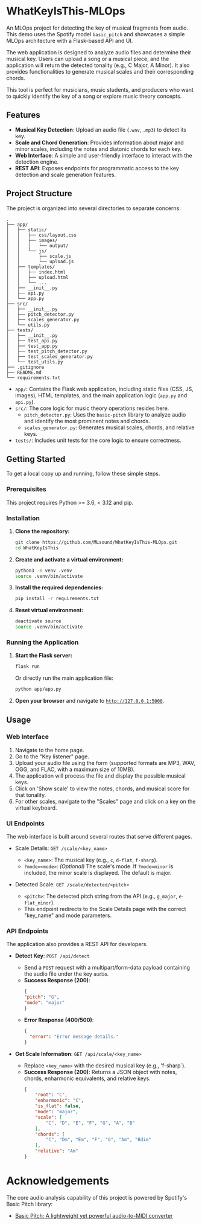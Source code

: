 # WhatKeyIsThis-MLOps
An MLOps project for detecting the key of musical fragments from audio. This demo uses the Spotify model `basic_pitch` and showcases a simple MLOps architecture with a Flask-based API and UI.

The web application is designed to analyze audio files and determine their musical key. Users can upload a song or a musical piece, and the application will return the detected tonality (e.g., C Major, A Minor). It also provides functionalities to generate musical scales and their corresponding chords.

This tool is perfect for musicians, music students, and producers who want to quickly identify the key of a song or explore music theory concepts.

## Features

* **Musical Key Detection**: Upload an audio file (`.wav`, `.mp3`) to detect its key.
* **Scale and Chord Generation**: Provides information about major and minor scales, including the notes and diatonic chords for each key.
* **Web Interface**: A simple and user-friendly interface to interact with the detection engine.
* **REST API**: Exposes endpoints for programmatic access to the key detection and scale generation features.

## Project Structure

The project is organized into several directories to separate concerns:
```
.
├── app/
│   ├── static/
│   │   ├── css/layout.css
│   │   ├── images/
│   │   │   └── output/
│   │   └── js/
│   │       ├── scale.js
│   │       └── upload.js
│   ├── templates/
│   │   ├── index.html
│   │   ├── upload.html
│   │   └── ...
│   ├── __init__.py
│   ├── api.py
│   └── app.py
├── src/
│   ├── __init__.py
│   ├── pitch_detector.py
│   ├── scales_generator.py
│   └── utils.py
├── tests/
│   ├── __init__.py
│   ├── test_api.py
│   ├── test_app.py
│   ├── test_pitch_detector.py
│   ├── test_scales_generator.py
│   └── test_utils.py
├── .gitignore
├── README.md
└── requirements.txt
````

* `app/`: Contains the Flask web application, including static files (CSS, JS, images), HTML templates, and the main application logic (`app.py` and `api.py`).
* `src/`: The core logic for music theory operations resides here.
    * `pitch_detector.py`: Uses the `basic-pitch` library to analyze audio and identify the most prominent notes and chords.
    * `scales_generator.py`: Generates musical scales, chords, and relative keys.
* `tests/`: Includes unit tests for the core logic to ensure correctness.

## Getting Started

To get a local copy up and running, follow these simple steps.

### Prerequisites

This project requires Python >= 3.6, < 3.12 and pip.

### Installation
1.  **Clone the repository:**
    ```sh
    git clone https://github.com/MLsound/WhatKeyIsThis-MLOps.git
    cd WhatKeyIsThis
    ```

2.  **Create and activate a virtual environment:**
    ```sh
    python3 -m venv .venv
    source .venv/bin/activate
    ```

3.  **Install the required dependencies:**
    ```sh
    pip install -r requirements.txt
    ```

4.  **Reset virtual environment:**
    ```sh
    deactivate source
    source .venv/bin/activate
    ```

### Running the Application

1.  **Start the Flask server:**
    ```sh
    flask run
    ```
    Or directly run the main application file:
    ```sh
    python app/app.py
    ```

2.  **Open your browser** and navigate to [`http://127.0.0.1:5000`](http://127.0.0.1:5000).

## Usage

### Web Interface

1.  Navigate to the home page.
2.  Go to the "Key listener" page.
3.  Upload your audio file using the form (supported formats are MP3, WAV, OGG, and FLAC, with a maximum size of 10MB).
4.  The application will process the file and display the possible musical keys.
5. Click on 'Show scale' to view the notes, chords, and musical score for that tonality.
6. For other scales, navigate to the "Scales" page and click on a key on the virtual keyboard.

### UI Endpoints
The web interface is built around several routes that serve different pages.

* Scale Details: `GET /scale/<key_name>`
    * `<key_name>`: The musical key (e.g., `c`, `d-flat`, `f-sharp`).
    * `?mode=<mode>`: _(Optional)_ The scale's mode. If `?mode=minor` is included, the minor scale is displayed. The default is major.

* Detected Scale: `GET /scale/detected/<pitch>`
    * `<pitch>`: The detected pitch string from the API (e.g., `g_major`, `e-flat_minor`).
    * This endpoint redirects to the Scale Details page with the correct "key_name" and mode parameters.

### API Endpoints

The application also provides a REST API for developers.

* **Detect Key**: `POST /api/detect`
    * Send a `POST` request with a multipart/form-data payload containing the audio file under the key `audio`.
    * **Success Response (200)**:
        ```json
        {
        "pitch": "G",
        "mode": "major"
        }
        ```
    * **Error Response (400/500)**:
        ```json
        {
          "error": "Error message details."
        }
        ```

* **Get Scale Information**: `GET /api/scale/<key_name>`
    * Replace `<key_name>` with the desired musical key (e.g., 'f-sharp`).
    * **Success Response (200)**: Returns a JSON object with notes, chords, enharmonic equivalents, and relative keys.
        ```json
        {
            "root": "C",
            "enharmonic": "C",
            "is_flat": false,
            "mode": "major",
            "scale": [
                "C", "D", "E", "F", "G", "A", "B"
            ],
            "chords": [
                "C", "Dm", "Em", "F", "G", "Am", "Bdim"
            ],
            "relative": "Am"
        }
        ```

# Acknowledgements
The core audio analysis capability of this project is powered by Spotify's Basic Pitch library:
* [Basic Pitch: A lightweight yet powerful audio-to-MIDI converter](https://basicpitch.spotify.com/)